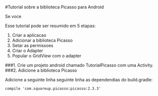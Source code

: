 #Tutorial sobre a biblioteca Picasso para Android

Se voce 

Esse tutorial pode ser resumido em 5 etapas:

1. Criar a aplicacao
2. Adicionar a biblioteca Picasso
3. Setar as permissoes
4. Criar o Adapter
5. Popular o GridView com o adapter

###1. Crie um projeto android chamado TutorialPicasso com uma Activity.
###2. Adicione a biblioteca Picasso

  Adicione a seguinte linha seguinte linha as dependendias do build.gradle:
  
`compile 'com.squareup.picasso:picasso:2.3.3'`


